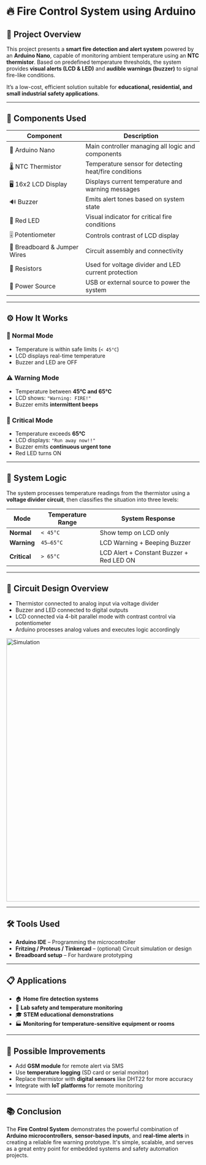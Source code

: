 # 🔥 Fire Control System using Arduino

## 📖 Project Overview
This project presents a **smart fire detection and alert system** powered by an **Arduino Nano**, capable of monitoring ambient temperature using an **NTC thermistor**. Based on predefined temperature thresholds, the system provides **visual alerts (LCD & LED)** and **audible warnings (buzzer)** to signal fire-like conditions.

It’s a low-cost, efficient solution suitable for **educational, residential, and small industrial safety applications**.

---

## 🧰 Components Used

| Component                     | Description                                              |
|------------------------------|----------------------------------------------------------|
| 🧠 Arduino Nano              | Main controller managing all logic and components        |
| 🌡️ NTC Thermistor           | Temperature sensor for detecting heat/fire conditions    |
| 🖥️ 16x2 LCD Display         | Displays current temperature and warning messages        |
| 🔊 Buzzer                   | Emits alert tones based on system state                  |
| 🔴 Red LED                  | Visual indicator for critical fire conditions            |
| 🎚️ Potentiometer            | Controls contrast of LCD display                         |
| 🔌 Breadboard & Jumper Wires | Circuit assembly and connectivity                        |
| 🔩 Resistors                 | Used for voltage divider and LED current protection      |
| 🔋 Power Source              | USB or external source to power the system               |

---

## ⚙️ How It Works

### 🔸 Normal Mode
- Temperature is within safe limits (`< 45°C`)
- LCD displays real-time temperature
- Buzzer and LED are OFF

### ⚠️ Warning Mode
- Temperature between **45°C and 65°C**
- LCD shows: `"Warning: FIRE!"`
- Buzzer emits **intermittent beeps**

### 🚨 Critical Mode
- Temperature exceeds **65°C**
- LCD displays: `"Run away now!!"`
- Buzzer emits **continuous urgent tone**
- Red LED turns ON

---

## 🧠 System Logic

The system processes temperature readings from the thermistor using a **voltage divider circuit**, then classifies the situation into three levels:

| Mode           | Temperature Range | System Response                                      |
|----------------|-------------------|------------------------------------------------------|
| **Normal**     | `< 45°C`          | Show temp on LCD only                                |
| **Warning**    | `45–65°C`         | LCD Warning + Beeping Buzzer                         |
| **Critical**   | `> 65°C`          | LCD Alert + Constant Buzzer + Red LED ON             |

---

## 🔌 Circuit Design Overview

- Thermistor connected to analog input via voltage divider  
- Buzzer and LED connected to digital outputs  
- LCD connected via 4-bit parallel mode with contrast control via potentiometer  
- Arduino processes analog values and executes logic accordingly

<img width="1241" height="687" alt="Simulation" src="https://github.com/user-attachments/assets/de1b81fe-1757-4ea4-b525-41e7f96d6f3f" />


---

## 🛠️ Tools Used

- **Arduino IDE** – Programming the microcontroller  
- **Fritzing / Proteus / Tinkercad** – (optional) Circuit simulation or design  
- **Breadboard setup** – For hardware prototyping

---

## 📋 Applications

- 🏠 **Home fire detection systems**  
- 🧪 **Lab safety and temperature monitoring**  
- 🎓 **STEM educational demonstrations**  
- 🏭 **Monitoring for temperature-sensitive equipment or rooms**

---

## 🚀 Possible Improvements

- Add **GSM module** for remote alert via SMS  
- Use **temperature logging** (SD card or serial monitor)  
- Replace thermistor with **digital sensors** like DHT22 for more accuracy  
- Integrate with **IoT platforms** for remote monitoring

---

## 📚 Conclusion

The **Fire Control System** demonstrates the powerful combination of **Arduino microcontrollers**, **sensor-based inputs**, and **real-time alerts** in creating a reliable fire warning prototype. It's simple, scalable, and serves as a great entry point for embedded systems and safety automation projects.
